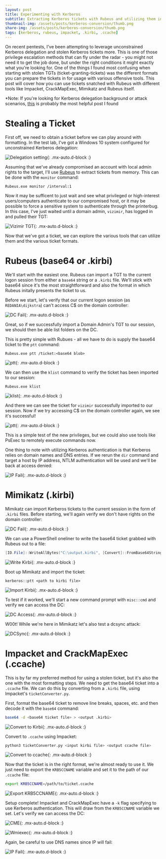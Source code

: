 ```yaml
---
layout: post
title: Experimenting with Kerberos
subtitle: Extracting Kerberos tickets with Rubeus and utilizing them in various formats
thumbnail-img: /assets/posts/kerberos-conversion/thumb.png
share-img: /assets/posts/kerberos-conversion/thumb.png
tags: [kerberos, rubeus, impacket, .kirbi, .ccache]
---
```


On recent pentests, I've been attempting to leverage unconstrained Kerberos delegation and stolen Kerberos tickets more. This is one of those privilege escalation methods that can fly under the radar - you might not need it to get the job done, but under the right conditions it might exactly what you're looking for. One of the things I found most confusing when starting with stolen TGTs (ticket-granting-tickets) was the different formats you can prepare the tickets in for usage with various offensive tools. This post will cover how you can use tickets snatched with Rubeus with different tools like Impacket, CrackMapExec, Mimikatz and Rubeus itself.

*Note: If you're looking for Kerberos delegation background or attack scenarios, [this](http://www.harmj0y.net/blog/redteaming/not-a-security-boundary-breaking-forest-trusts/) is probably the most helpful post I found

# Stealing a Ticket
First off, we need to obtain a ticket before we can play around with formatting. In the test lab, I've got a Windows 10 system configured for unconstrained Kerberos delegation:

![Delegation setting](/assets/posts/kerberos-conversion/delegation-setting.png){: .mx-auto.d-block :}

Assuming that we've already compromised an account with local admin rights to the target, I'll use [Rubeus](https://github.com/GhostPack/Rubeus) to extract tickets from memory. This can be done with the `monitor` command:

~~~
Rubeus.exe monitor /interval:1
~~~

Now it may be sufficent to just wait and see what privileged or high-interest users/computers authenticate to our compromised host, or it may be possible to force a sensitive system to authenticate through the printerbug. In this case, I've just waited until a domain admin, `vizimir`, has logged in and pulled their TGT:

![Vizimir TGT](/assets/posts/kerberos-conversion/capture-viz-tgt.png){: .mx-auto.d-block :}

Now that we've got a ticket, we can explore the various tools that can utilize them and the various ticket formats.

# Rubeus (base64 or .kirbi)
We'll start with the easiest one. Rubeus can import a TGT to the current logon session from either a `base64` string or a `.kirbi` file. We'll stick with base64 since it's the most straightforward and also the format in which Rubeus initally presents the ticket to us.

Before we start, let's verify that our current logon session (as `REDANIA\dijkstra`) can't access C$ on the domain controller:

![DC Fail](/assets/posts/kerberos-conversion/rubeus/verify-no-dc-access.png){: .mx-auto.d-block :}

Great, so if we successfully import a Domain Admin's TGT to our session, we should then be able list folders on the DC.

This is pretty simple with Rubues - all we have to do is supply the base64 ticket to the `ptt` command:

~~~
Rubeus.exe ptt /ticket:<base64 blob>
~~~

![ptt](/assets/posts/kerberos-conversion/rubeus/rubeus-ptt.png){: .mx-auto.d-block :}

We can then use the `klist` command to verify the ticket has been imported to our session:

~~~
Rubeus.exe klist
~~~

![klist](/assets/posts/kerberos-conversion/rubeus/rubeus-klist.png){: .mx-auto.d-block :}

And there we can see the ticket for `vizimir` successfully imported to our session. Now if we try accessing C$ on the domain controller again, we see it's successful!

![ptt](/assets/posts/kerberos-conversion/rubeus/access-dc.png){: .mx-auto.d-block :}

This is a simple test of the new privileges, but we could also use tools like PsExec to remotely execute commands now.

One thing to note with utilizing Kerberos authentication is that Kerberos relies on domain names and DNS entries. If we rerun the `dir` command and target a host by IP address, NTLM authentication will be used and we'll be back at access denied:

![IP Fail](/assets/posts/kerberos-conversion/rubeus/ip-fail.png){: .mx-auto.d-block :}

# Mimikatz (.kirbi)
Mimikatz can import Kerberos tickets to the current session in the form of `.kirbi` files. Before starting, we'll again verify we don't have rights on the domain controller:

![DC Fail](/assets/posts/kerberos-conversion/mimikatz/verify-no-dc-access.png){: .mx-auto.d-block :}

We can use a PowerShell oneliner to write the base64 ticket grabbed with Rubeus out to a file:

```powershell
[IO.File]::WriteAllBytes("C:\output.kirbi", [Convert]::FromBase64String("<base64 blob>"))
```

![Write Kirbi](/assets/posts/kerberos-conversion/mimikatz/write-kirbi.png){: .mx-auto.d-block :}

Boot up Mimikatz and import the ticket:

~~~
kerberos::ptt <path to kirbi file>
~~~

![Import Kirbi](/assets/posts/kerberos-conversion/mimikatz/import-kirbi.png){: .mx-auto.d-block :}

To test if it worked, we'll start a new command prompt with `misc::cmd` and verify we can access the DC:

![DC Access](/assets/posts/kerberos-conversion/mimikatz/access-dc.png){: .mx-auto.d-block :}

W00t! While we're here in Mimikatz let's also test a dcsync attack:

![DCSync](/assets/posts/kerberos-conversion/mimikatz/dcsync.png){: .mx-auto.d-block :}

# Impacket and CrackMapExec (.ccache)
This is by far my preferred method for using a stolen ticket, but it's also the one with the most formatting steps. We need to get the base64 ticket into a `.ccache` file. We can do this by converting from a `.kirbi` file, using Impacket's `ticketConverter.py`. 

First, format the base64 ticket to remove line breaks, spaces, etc. and then decode it with the `base64` command:

```bash
base64 -d <base64 ticket file> > <output .kirbi> 
```

![Convert to Kirbi](/assets/posts/kerberos-conversion/impacket/convert-to-kirbi.png){: .mx-auto.d-block :}


Convert to `.ccache` using Impacket:

```bash
python3 ticketConverter.py <input kirbi file> <output ccache file>
```

![Convert to ccache](/assets/posts/kerberos-conversion/impacket/kirbi-to-ccache.png){: .mx-auto.d-block :}

Now that the ticket is in the right format, we're almost ready to use it. We just need to export the `KRB5CCNAME` variable and set it to the path of our `.ccache` file:

```bash
export KRB5CCNAME=/path/to/ticket.ccache
```

![Export KRB5CCNAME](/assets/posts/kerberos-conversion/impacket/export-krb5ccname.png){: .mx-auto.d-block :}

Setup complete! Impacket and CrackMapExec have a `-k` flag specifying to use Kerberos authentication. This will draw from the `KRB5CCNAME` variable we set. Let's verify we can access the DC:

![CME](/assets/posts/kerberos-conversion/impacket/cme-example.png){: .mx-auto.d-block :}

![Wmiexec](/assets/posts/kerberos-conversion/impacket/impacket-example.png){: .mx-auto.d-block :}

Again, be careful to use DNS names since IP will fail:

![IP Fail](/assets/posts/kerberos-conversion/impacket/ip-fail.png){: .mx-auto.d-block :}